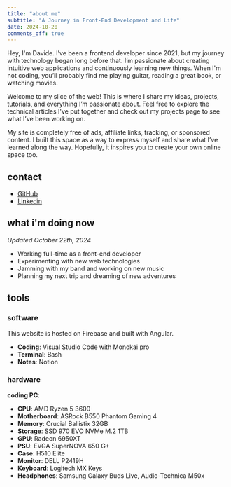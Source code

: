 ```yaml
---
title: "about me"
subtitle: "A Journey in Front-End Development and Life"
date: 2024-10-20
comments_off: true
---
```


Hey, I'm Davide. I've been a frontend developer since 2021, but my journey with technology began long before that. I’m passionate about creating intuitive web applications and continuously learning new things. When I'm not coding, you’ll probably find me playing guitar, reading a great book, or watching movies.

Welcome to my slice of the web! This is where I share my ideas, projects, tutorials, and everything I’m passionate about. Feel free to explore the technical articles I've put together and check out my projects page to see what I’ve been working on.

My site is completely free of ads, affiliate links, tracking, or sponsored content. I built this space as a way to express myself and share what I’ve learned along the way. Hopefully, it inspires you to create your own online space too.


## contact

- [GitHub](https://github.com/davide-lombardo)
- [Linkedin](https://www.linkedin.com/in/lombardo-davide/)

## what i'm doing now
*Updated October 22th, 2024*

- Working full-time as a front-end developer
- Experimenting with new web technologies
- Jamming with my band and working on new music
- Planning my next trip and dreaming of new adventures


## tools

### software
This website is hosted on Firebase and built with Angular.

- **Coding**: Visual Studio Code with Monokai pro
- **Terminal**: Bash
- **Notes**: Notion

### hardware
**coding PC**:

- **CPU**: AMD Ryzen 5 3600
- **Motherboard**: ASRock B550 Phantom Gaming 4
- **Memory**: Crucial Ballistix 32GB
- **Storage**: SSD 970 EVO NVMe M.2 1TB
- **GPU**: Radeon 6950XT
- **PSU**: EVGA SuperNOVA 650 G+
- **Case**: H510 Elite
- **Monitor**: DELL P2419H
- **Keyboard**: Logitech MX Keys
- **Headphones**: Samsung Galaxy Buds Live, Audio-Technica M50x

